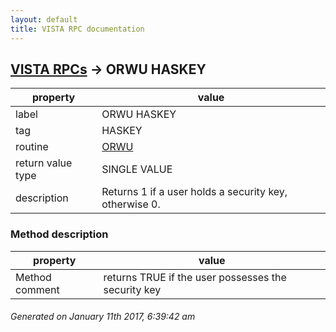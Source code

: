 ```yaml
---
layout: default
title: VISTA RPC documentation
---
```




## [VISTA RPCs](TableOfContent.md) &#8594; ORWU HASKEY 

 property | value 
--- | --- 
 label | ORWU HASKEY
 tag | HASKEY
 routine | [ORWU](http://code.osehra.org/dox/Routine_ORWU_source.html)
 return value type | SINGLE VALUE
 description | Returns 1 if a user holds a security key, otherwise 0.


### Method description

 property | value 
--- | --- 
 Method comment | returns TRUE if the user possesses the security key




 ###### Generated on January 11th 2017, 6:39:42 am